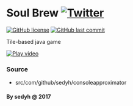 # Soul Brew [![Twitter](https://img.shields.io/twitter/url/https/github.com/sedyh/soul-brew.svg?style=social)](https://twitter.com/intent/tweet?text=Wow:&url=https%3A%2F%2Fgithub.com%2Fsedyh%2Fsoul-brew)

[![GitHub license](https://img.shields.io/github/license/sedyh/soul-brew.svg)](https://github.com/sedyh/soul-brew/blob/master/LICENSE) [![GitHub last commit](https://img.shields.io/github/last-commit/google/skia.svg)](https://github.com/sedyh/soul-brew)

Tile-based java game

[![Play video](https://i.gyazo.com/ee56106fd4961c0e885e3e4cd1ac6ffa.png)](https://i.gyazo.com/342c8867d3505fa51b2b9bba588be6e1.mp4)

### Source
 * src/com/github/sedyh/consoleapproximator
 
#### By sedyh @ 2017
